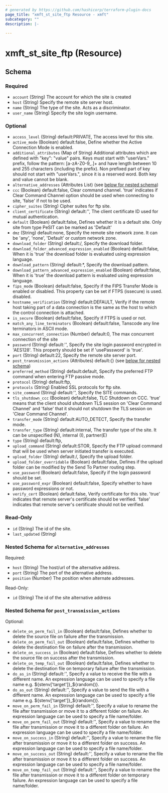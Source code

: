 ```yaml
---
# generated by https://github.com/hashicorp/terraform-plugin-docs
page_title: "xmft_st_site_ftp Resource - xmft"
subcategory: ""
description: |-
  
---
```


# xmft_st_site_ftp (Resource)





<!-- schema generated by tfplugindocs -->
## Schema

### Required

- `account` (String) The account for which the site is created
- `host` (String) Specify the remote site server host.
- `name` (String) The type of the site. Acts as a discriminator.
- `user_name` (String) Specify the site login username.

### Optional

- `access_level` (String) default:PRIVATE, The access level for this site.
- `active_mode` (Boolean) default:false, Define whether the Active Connection Mode is enabled.
- `additional_attributes` (Map of String) Additional attributes which are defined with "key": "value" pairs. Keys must start with "userVars." prefix, follow the pattern: [a-zA-Z0-9_.]+
and have length between 10 and 255 characters (including the prefix). Non prefixed part of key should not start with "userVars.", since it is
a reserved word. Both key and value cannot be blank.
- `alternative_addresses` (Attributes List) (see [below for nested schema](#nestedatt--alternative_addresses))
- `ccc` (Boolean) default:false, Clear command channel. 'true' indicates if Clear Command Channel option should be used when connecting to site, 'false' if not to be used.
- `cipher_suites` (String) Cipher suites for ftp site.
- `client_certificate` (String) default:'', The client certificate ID used for mutual authentication.
- `default` (Boolean) default:false, Defines whether it is a default site. Only site from type PeSIT can be marked as 'Default'
- `dmz` (String) default:none, Specify the remote site network zone. It can be 'any', 'none', 'Default' or custom network zone.
- `download_folder` (String) default:/, Specify the download folder.
- `download_folder_advanced_expression_enabled` (Boolean) default:false, When it is 'true' the download folder is evaluated using expression language.
- `download_pattern` (String) default:*, Specify the download pattern.
- `download_pattern_advanced_expression_enabled` (Boolean) default:false, When it is 'true' the download pattern is evaluated using expression language.
- `fips_mode` (Boolean) default:false, Specify if the FIPS Transfer Mode is enabled or disabled. This property can be set if FTPS (issecure) is used. disabled.
- `hostname_verification` (String) default:DEFAULT, Verify if the remote host taking part of a data connection is the same as the host to which the control connection is attached.
- `is_secure` (Boolean) default:false, Specify if FTPS is used or not.
- `match_any_line_terminators` (Boolean) default:false, Tanscode any line terminators in ASCII mode.
- `max_concurrent_connection` (Number) default:0, The max concurrent connection of the site
- `password` (String) default:'', Specify the site login password encrypted in 'AES128'. This property should be set if 'usePassword' is 'true'.
- `port` (String) default:22, Specify the remote site server port.
- `post_transmission_actions` (Attributes) default:{} (see [below for nested schema](#nestedatt--post_transmission_actions))
- `preferred_method` (String) default:default, Specify the preferred FTP command when entering FTP passive mode.
- `protocol` (String) default:ftp, <nil>
- `protocols` (String) Enabled SSL protocols for ftp site.
- `site_command` (String) default:'', Specify the SITE commands.
- `tls_shutdown_ccc` (Boolean) default:false, TLC Shutdown on CCC. 'true' means that the client should shutdown TLS session on 'Clear Command Channel' and 'false' that it should not shutdown the TLS session on 'Clear Command Channel'.
- `transfer_mode` (String) default:AUTO_DETECT, Specify the transfer mode.
- `transfer_type` (String) default:internal, The transfer type of the site. It can be unspecified (N), internal (I), partner(E)
- `type` (String) default:ftp, <nil>
- `upload_command` (String) default:STOR, Specify the FTP upload command that will be used when server initiated transfer is executed.
- `upload_folder` (String) default:/, Specify the upload folder.
- `upload_folder_overridable` (Boolean) default:false, Defines if the upload folder can be modified by the Send To Partner routing step.
- `use_password` (Boolean) default:false, Specify if the login password should be set.
- `use_password_expr` (Boolean) default:false, Specify whether to have password expressions or not.
- `verify_cert` (Boolean) default:false, Verify certificate for this site. 'true' indicates that remote server's certificate should be verified. 'false' indicates that remote server's certificate should not be verified.

### Read-Only

- `id` (String) The id of the site.
- `last_updated` (String)

<a id="nestedatt--alternative_addresses"></a>
### Nested Schema for `alternative_addresses`

Required:

- `host` (String) The host/url of the alternative address.
- `port` (String) The port of the alternative address.
- `position` (Number) The position when alternate addresses.

Read-Only:

- `id` (String) The id of the site alternative address


<a id="nestedatt--post_transmission_actions"></a>
### Nested Schema for `post_transmission_actions`

Optional:

- `delete_on_perm_fail_in` (Boolean) default:false, Defines whether to delete the source file on failure after the transmission.
- `delete_on_perm_fail_out` (Boolean) default:false, Defines whether to delete the destination file on failure after the transmission.
- `delete_on_success_in` (Boolean) default:false, Defines whether to delete the source file on success after the transmission.
- `delete_on_temp_fail_out` (Boolean) default:false, Defines whether to delete the destination file on temporary failure after the transmission.
- `do_as_in` (String) default:'', Specify a value to receive the file with a different name. An expression language can be used to specify a file name e.g. ${stenv['target']}_${random()}.
- `do_as_out` (String) default:'', Specify a value to send the file with a different name. An expression language can be used to specify a file name e.g. ${stenv['target']}_${random()}.
- `move_on_perm_fail_in` (String) default:'', Specify a value to rename the file after transmission or move it to a different folder on failure. An expression language can be used to specify a file name/folder.
- `move_on_perm_fail_out` (String) default:'', Specify a value to rename the file after transmission or move it to a different folder on failure. An expression language can be used to specify a file name/folder.
- `move_on_success_in` (String) default:'', Specify a value to rename the file after transmission or move it to a different folder on success. An expression language can be used to specify a file name/folder.
- `move_on_success_out` (String) default:'', Specify a value to rename the file after transmission or move it to a different folder on success. An expression language can be used to specify a file name/folder.
- `move_on_temp_fail_out` (String) default:'', Specify a value to rename the file after transmission or move it to a different folder on temporary failure. An expression language can be used to specify a file name/folder.
